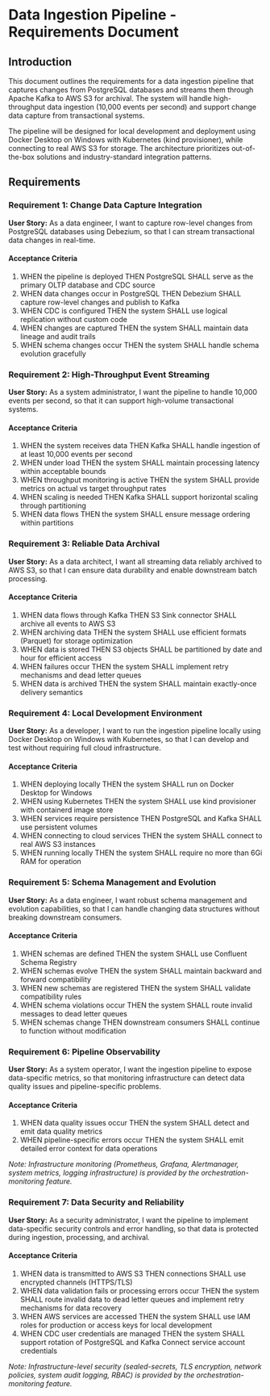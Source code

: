 # Data Ingestion Pipeline - Requirements Document

## Introduction

This document outlines the requirements for a data ingestion pipeline that captures changes from PostgreSQL databases and streams them through Apache Kafka to AWS S3 for archival. The system will handle high-throughput data ingestion (10,000 events per second) and support change data capture from transactional systems.

The pipeline will be designed for local development and deployment using Docker Desktop on Windows with Kubernetes (kind provisioner), while connecting to real AWS S3 for storage. The architecture prioritizes out-of-the-box solutions and industry-standard integration patterns.

## Requirements

### Requirement 1: Change Data Capture Integration

**User Story:** As a data engineer, I want to capture row-level changes from PostgreSQL databases using Debezium, so that I can stream transactional data changes in real-time.

#### Acceptance Criteria

1. WHEN the pipeline is deployed THEN PostgreSQL SHALL serve as the primary OLTP database and CDC source
2. WHEN data changes occur in PostgreSQL THEN Debezium SHALL capture row-level changes and publish to Kafka
3. WHEN CDC is configured THEN the system SHALL use logical replication without custom code
4. WHEN changes are captured THEN the system SHALL maintain data lineage and audit trails
5. WHEN schema changes occur THEN the system SHALL handle schema evolution gracefully

### Requirement 2: High-Throughput Event Streaming

**User Story:** As a system administrator, I want the pipeline to handle 10,000 events per second, so that it can support high-volume transactional systems.

#### Acceptance Criteria

1. WHEN the system receives data THEN Kafka SHALL handle ingestion of at least 10,000 events per second
2. WHEN under load THEN the system SHALL maintain processing latency within acceptable bounds
3. WHEN throughput monitoring is active THEN the system SHALL provide metrics on actual vs target throughput rates
4. WHEN scaling is needed THEN Kafka SHALL support horizontal scaling through partitioning
5. WHEN data flows THEN the system SHALL ensure message ordering within partitions

### Requirement 3: Reliable Data Archival

**User Story:** As a data architect, I want all streaming data reliably archived to AWS S3, so that I can ensure data durability and enable downstream batch processing.

#### Acceptance Criteria

1. WHEN data flows through Kafka THEN S3 Sink connector SHALL archive all events to AWS S3
2. WHEN archiving data THEN the system SHALL use efficient formats (Parquet) for storage optimization
3. WHEN data is stored THEN S3 objects SHALL be partitioned by date and hour for efficient access
4. WHEN failures occur THEN the system SHALL implement retry mechanisms and dead letter queues
5. WHEN data is archived THEN the system SHALL maintain exactly-once delivery semantics

### Requirement 4: Local Development Environment

**User Story:** As a developer, I want to run the ingestion pipeline locally using Docker Desktop on Windows with Kubernetes, so that I can develop and test without requiring full cloud infrastructure.

#### Acceptance Criteria

1. WHEN deploying locally THEN the system SHALL run on Docker Desktop for Windows
2. WHEN using Kubernetes THEN the system SHALL use kind provisioner with containerd image store
3. WHEN services require persistence THEN PostgreSQL and Kafka SHALL use persistent volumes
4. WHEN connecting to cloud services THEN the system SHALL connect to real AWS S3 instances
5. WHEN running locally THEN the system SHALL require no more than 6Gi RAM for operation

### Requirement 5: Schema Management and Evolution

**User Story:** As a data engineer, I want robust schema management and evolution capabilities, so that I can handle changing data structures without breaking downstream consumers.

#### Acceptance Criteria

1. WHEN schemas are defined THEN the system SHALL use Confluent Schema Registry
2. WHEN schemas evolve THEN the system SHALL maintain backward and forward compatibility
3. WHEN new schemas are registered THEN the system SHALL validate compatibility rules
4. WHEN schema violations occur THEN the system SHALL route invalid messages to dead letter queues
5. WHEN schemas change THEN downstream consumers SHALL continue to function without modification

### Requirement 6: Pipeline Observability

**User Story:** As a system operator, I want the ingestion pipeline to expose data-specific metrics, so that monitoring infrastructure can detect data quality issues and pipeline-specific problems.

#### Acceptance Criteria

1. WHEN data quality issues occur THEN the system SHALL detect and emit data quality metrics
2. WHEN pipeline-specific errors occur THEN the system SHALL emit detailed error context for data operations

*Note: Infrastructure monitoring (Prometheus, Grafana, Alertmanager, system metrics, logging infrastructure) is provided by the orchestration-monitoring feature.*

### Requirement 7: Data Security and Reliability

**User Story:** As a security administrator, I want the pipeline to implement data-specific security controls and error handling, so that data is protected during ingestion, processing, and archival.

#### Acceptance Criteria

1. WHEN data is transmitted to AWS S3 THEN connections SHALL use encrypted channels (HTTPS/TLS)
2. WHEN data validation fails or processing errors occur THEN the system SHALL route invalid data to dead letter queues and implement retry mechanisms for data recovery
3. WHEN AWS services are accessed THEN the system SHALL use IAM roles for production or access keys for local development
4. WHEN CDC user credentials are managed THEN the system SHALL support rotation of PostgreSQL and Kafka Connect service account credentials

*Note: Infrastructure-level security (sealed-secrets, TLS encryption, network policies, system audit logging, RBAC) is provided by the orchestration-monitoring feature.*